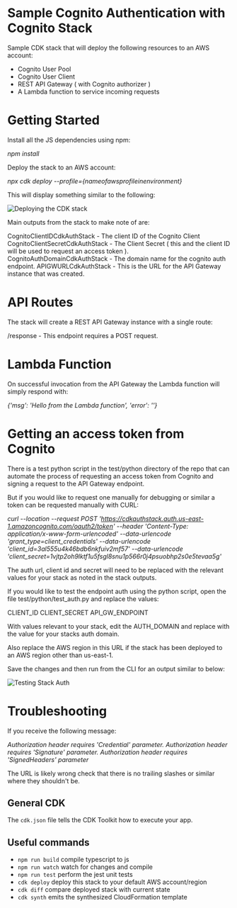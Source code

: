 # Sample Cognito Authentication with Cognito Stack 

Sample CDK stack that will deploy the following resources to an AWS account:

- Cognito User Pool
- Cognito User Client
- REST API Gateway ( with Cognito authorizer )
- A Lambda function to service incoming requests

# Getting Started

Install all the JS dependencies using npm:

_npm install_

Deploy the stack to an AWS account:

_npx cdk deploy --profile={nameofawsprofileinenvironment}_

This will display something similar to the following:

![Deploying the CDK stack](/screenshot/deploying_stack.png?raw=true "Deploying the stack")

Main outputs from the stack to make note of are:

CognitoClientIDCdkAuthStack - The client ID of the Cognito Client
CognitoClientSecretCdkAuthStack - The Client Secret ( this and the client ID will be used to request an access token ).
CognitoAuthDomainCdkAuthStack - The domain name for the cognito auth endpoint. 
APIGWURLCdkAuthStack - This is the URL for the API Gateway instance that was created.

# API Routes

The stack will create a REST API Gateway instance with a single route:

/response - This endpoint requires a POST request.

# Lambda Function

On successful invocation from the API Gateway the Lambda function will simply respond with:

_{'msg': 'Hello from the Lambda function', 'error': ''}_

# Getting an access token from Cognito 

There is a test python script in the test/python directory of the repo that can automate the process of requesting an access token from Cognito 
and signing a request to the API Gateway endpoint. 

But if you would like to request one manually for debugging or similar a token can be requested manually with CURL:

_curl --location --request POST 'https://cdkauthstack.auth.us-east-1.amazoncognito.com/oauth2/token' --header 'Content-Type: application/x-www-form-urlencoded' --data-urlencode 'grant_type=client_credentials' --data-urlencode 'client_id=3al555u4k46bdb6nkfuiv2mf57' --data-urlencode 'client_secret=1vjtp2oh9lktf1u5fsgl8snu1p566r0j4psuobhp2s0e5tevaa5g'_

The auth url, client id and secret will need to be replaced with the relevant values for your stack as noted in the stack outputs.

If you would like to test the endpoint auth using the python script, open the file test/python/test_auth.py and replace the values:

CLIENT_ID
CLIENT_SECRET
API_GW_ENDPOINT

With values relevant to your stack, edit the AUTH_DOMAIN and replace with the value for your stacks auth domain. 

Also replace the AWS region in this URL if the stack has been deployed to an AWS region other than us-east-1.

Save the changes and then run from the CLI for an output similar to below:

![Testing Stack Auth](/screenshot/test_script.png?raw=true "Testing the stack")

# Troubleshooting

If you receive the following message:

_Authorization header requires 'Credential' parameter. Authorization header requires 'Signature' parameter. Authorization header requires 'SignedHeaders' parameter_

The URL is likely wrong check that there is no trailing slashes or similar where they shouldn't be.

## General CDK 

The `cdk.json` file tells the CDK Toolkit how to execute your app.

## Useful commands

* `npm run build`   compile typescript to js
* `npm run watch`   watch for changes and compile
* `npm run test`    perform the jest unit tests
* `cdk deploy`      deploy this stack to your default AWS account/region
* `cdk diff`        compare deployed stack with current state
* `cdk synth`       emits the synthesized CloudFormation template
